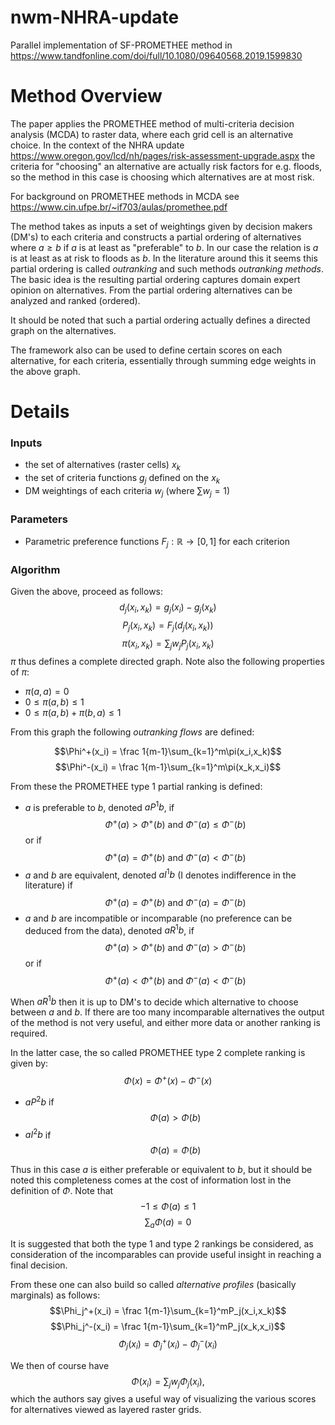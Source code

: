 # nwm-NHRA-update
Parallel implementation of SF-PROMETHEE method in https://www.tandfonline.com/doi/full/10.1080/09640568.2019.1599830

# Method Overview
The paper applies the PROMETHEE method of multi-criteria decision analysis (MCDA) to raster data, where each grid cell is an alternative choice. In the context of the NHRA update https://www.oregon.gov/lcd/nh/pages/risk-assessment-upgrade.aspx the criteria for "choosing" an alternative are actually risk factors for e.g. floods, so the method in this case is choosing which alternatives are at most risk.

For background on PROMETHEE methods in MCDA see https://www.cin.ufpe.br/~if703/aulas/promethee.pdf

The method takes as inputs a set of weightings given by decision makers (DM's) to each criteria and constructs a partial ordering of alternatives where $a\geq b$ if $a$ is at least as "preferable" to $b$. In our case the relation is $a$ is at least as at risk to floods as $b$. In the literature around this it seems this partial ordering is called _outranking_ and such methods _outranking methods_. The basic idea is the resulting partial ordering captures domain expert opinion on alternatives. From the partial ordering alternatives can be analyzed and ranked (ordered). 

It should be noted that such a partial ordering actually defines a directed graph on the alternatives.

The framework also can be used to define certain scores on each alternative, for each criteria, essentially through summing edge weights in the above graph.

# Details


### Inputs
- the set of alternatives (raster cells) $x_k$
- the set of criteria functions $g_j$ defined on the $x_k$
- DM weightings of each criteria $w_j$ (where $\sum w_j = 1$)
### Parameters
- Parametric preference functions $F_j:\mathbb R \to [0,1]$ for each criterion

### Algorithm
Given the above, proceed as follows:
$$d_j(x_i,x_k) = g_j(x_i)-g_j(x_k) \tag{d}$$
$$P_j(x_i,x_k) = F_j(d_j(x_i,x_k))$$
$$\pi(x_i,x_k) = \sum_j w_j P_j(x_i,x_k)$$
$\pi$ thus defines a complete directed graph. Note also the following properties of $\pi$:
- $\pi(a,a) =0$
- $0\leq \pi(a,b)\leq 1$
- $0\leq \pi(a,b)+\pi(b,a)\leq 1$

From this graph the following _outranking flows_ are defined:

$$\Phi^+(x_i) = \frac 1{m-1}\sum_{k=1}^m\pi(x_i,x_k)$$
$$\Phi^-(x_i) = \frac 1{m-1}\sum_{k=1}^m\pi(x_k,x_i)$$

From these the PROMETHEE type 1 partial ranking is defined:
- $a$ is preferable to $b$, denoted $aP^1b$, if $$\Phi^+(a)>\Phi^+(b) \text{ and }\Phi^-(a)\leq \Phi^-(b)$$ or if 
$$\Phi^+(a)=\Phi^+(b) \text{ and }\Phi^-(a)< \Phi^-(b)$$
- $a$ and $b$ are equivalent, denoted $aI^1b$ (I denotes indifference in the literature) if
$$\Phi^+(a)=\Phi^+(b) \text{ and }\Phi^-(a)= \Phi^-(b)$$
- $a$ and $b$ are incompatible or incomparable (no preference can be deduced from the data), denoted $aR^1b$, if $$\Phi^+(a)>\Phi^+(b) \text{ and }\Phi^-(a)> \Phi^-(b)$$ or if 
$$\Phi^+(a)<\Phi^+(b) \text{ and }\Phi^-(a)< \Phi^-(b)$$

When $aR^1b$ then it is up to DM's to decide which alternative to choose between $a$ and $b$. If there are too many incomparable alternatives the output of the method is not very useful, and either more data or another ranking is required.

In the latter case, the so called PROMETHEE type 2 complete ranking is given by:
$$\Phi(x) = \Phi^+(x)-\Phi^-(x)$$
- $aP^2b$ if $$\Phi(a)>\Phi(b)$$
- $aI^2b$ if 
$$\Phi(a)=\Phi(b)$$

Thus in this case $a$ is either preferable or equivalent to $b$, but it should be noted this completeness comes at the cost of information lost in the definition of $\Phi$. Note that 
$$-1\leq\Phi(a)\leq 1$$
$$\sum_a\Phi(a) = 0$$

It is suggested that both the type 1 and type 2 rankings be considered, as consideration of the incomparables can provide useful insight in reaching a final decision.

From these one can also build so called _alternative profiles_ (basically marginals) as follows:
$$\Phi_j^+(x_i) = \frac 1{m-1}\sum_{k=1}^mP_j(x_i,x_k)$$
$$\Phi_j^-(x_i)  = \frac 1{m-1}\sum_{k=1}^mP_j(x_k,x_i)$$
$$\Phi_j(x_i)  = \Phi_j^+(x_i)  - \Phi_j^-(x_i) $$

We then of course have 
$$\Phi(x_i) = \sum_j w_j \Phi_j(x_i),$$
which the authors say gives a useful way of visualizing the various scores for alternatives viewed as layered raster grids.